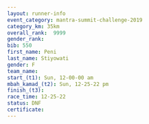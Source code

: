 ```yaml
---
layout: runner-info 
event_category: mantra-summit-challenge-2019 
category_km: 35km 
overall_rank:  9999
gender_rank: 
bib: 550
first_name: Peni
last_name: Stiyowati
gender: F
team_name: 
start_(t1): Sun, 12-00-00 am
mbah_kamad_(t2): Sun, 12-25-22 pm
finish_(t3): 
race_time: 12-25-22
status: DNF
certificate: 
---
```

